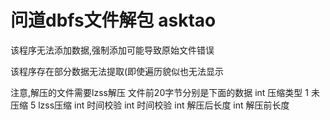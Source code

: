 # 问道dbfs文件解包 asktao

该程序无法添加数据,强制添加可能导致原始文件错误

该程序存在部分数据无法提取(即使遍历貌似也无法显示

注意,解压的文件需要lzss解压 文件前20字节分别是下面的数据
int 压缩类型 1 未压缩 5 lzss压缩
int 时间校验
int 时间校验
int 解压后长度
int 解压前长度
